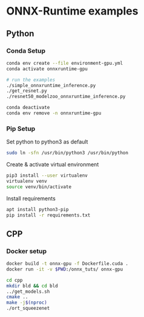 # ONNX-Runtime examples

## Python

### Conda Setup
```bash
conda env create --file environment-gpu.yml
conda activate onnxruntime-gpu

# run the examples
./simple_onnxruntime_inference.py
./get_resnet.py
./resnet50_modelzoo_onnxruntime_inference.py

conda deactivate
conda env remove -n onnxruntime-gpu
```

### Pip Setup
Set python to python3 as default
```bash
sudo ln -sfn /usr/bin/python3 /usr/bin/python
```

Create & activate virtual environment
```bash
pip3 install --user virtualenv
virtualenv venv
source venv/bin/activate
```

Install requirements
```bash
apt install python3-pip
pip install -r requirements.txt
```

## CPP

### Docker setup
```bash
docker build -t onnx-gpu -f Dockerfile.cuda .
docker run -it -v $PWD:/onnx_tuts/ onnx-gpu

cd cpp
mkdir bld && cd bld
../get_models.sh
cmake ..
make -j$(nproc)
./ort_squeezenet
```
